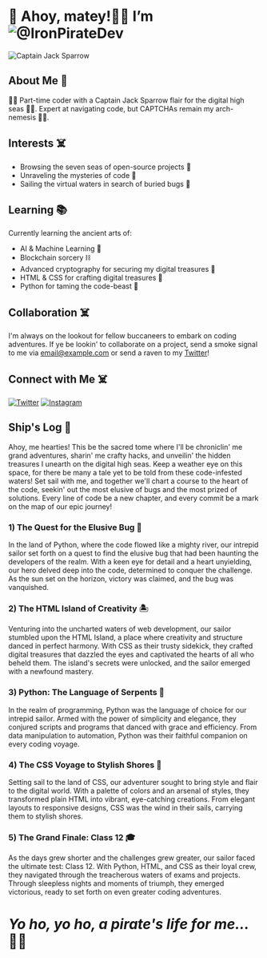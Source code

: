 # 👋 Ahoy, matey!🏴‍☠️ I’m  ![@IronPirateDev](https://github.com/IronPirateDev)
![Captain Jack Sparrow](https://avatars.githubusercontent.com/u/133922818?v=4)

## About Me 🦜

🏴‍☠️ Part-time coder with a Captain Jack Sparrow flair for the digital high seas 🏴‍☠️. Expert at navigating code, but CAPTCHAs remain my arch-nemesis 🤖🚫.

## Interests ☠️

- Browsing the seven seas of open-source projects 🌊
- Unraveling the mysteries of code 🧩
- Sailing the virtual waters in search of buried bugs 🐜

## Learning 📚

Currently learning the ancient arts of:

- AI & Machine Learning 🤖
- Blockchain sorcery ⛓️
- Advanced cryptography for securing my digital treasures 🔐
- HTML & CSS for crafting digital treasures 🎨
- Python for taming the code-beast 🐍

## Collaboration ☠️

I'm always on the lookout for fellow buccaneers to embark on coding adventures. If ye be lookin' to collaborate on a project, send a smoke signal to me via [email@example.com](mailto:email@example.com) or send a raven to my [Twitter](https://twitter.com/IronPirateDev)!

## Connect with Me ☠️

[![Twitter](https://i.imgur.com/930AJBc.png)](https://twitter.com/IronPirateDev)
[![Instagram](https://i.imgur.com/rvLRRxb.png)](https://www.instagram.com/Iron_Pirate_Dev/)

## Ship's Log 📜

Ahoy, me hearties! This be the sacred tome where I'll be chroniclin' me grand adventures, sharin' me crafty hacks, and unveilin' the hidden treasures I unearth on the digital high seas. Keep a weather eye on this space, for there be many a tale yet to be told from these code-infested waters! Set sail with me, and together we'll chart a course to the heart of the code, seekin' out the most elusive of bugs and the most prized of solutions. Every line of code be a new chapter, and every commit be a mark on the map of our epic journey!

### 1) The Quest for the Elusive Bug 🐞
  In the land of Python, where the code flowed like a mighty river, our intrepid sailor set forth on a quest to find the elusive bug that had been haunting the developers of the realm. With a keen eye for detail and a heart unyielding, our hero delved deep into the code, determined to conquer the challenge. As the sun set on the horizon, victory was claimed, and the bug was vanquished.

### 2) The HTML Island of Creativity 🏝️
  Venturing into the uncharted waters of web development, our sailor stumbled upon the HTML Island, a place where creativity and structure danced in perfect harmony. With CSS as their trusty sidekick, they crafted digital treasures that dazzled the eyes and captivated the hearts of all who beheld them. The island's secrets were unlocked, and the sailor emerged with a newfound mastery.

### 3) Python: The Language of Serpents 🐍
  In the realm of programming, Python was the language of choice for our intrepid sailor. Armed with the power of simplicity and elegance, they conjured scripts and programs that danced with grace and efficiency. From data manipulation to automation, Python was their faithful companion on every coding voyage.

### 4) The CSS Voyage to Stylish Shores 🌊
  Setting sail to the land of CSS, our adventurer sought to bring style and flair to the digital world. With a palette of colors and an arsenal of styles, they transformed plain HTML into vibrant, eye-catching creations. From elegant layouts to responsive designs, CSS was the wind in their sails, carrying them to stylish shores.

### 5) The Grand Finale: Class 12 🎓
   As the days grew shorter and the challenges grew greater, our sailor faced the ultimate test: Class 12. With Python, HTML, and CSS as their loyal crew, they navigated through the treacherous waters of exams and projects. Through sleepless nights and moments of triumph, they emerged victorious, ready to set forth on even greater coding adventures.

# *Yo ho, yo ho, a pirate's life for me...* 🏴‍☠️
